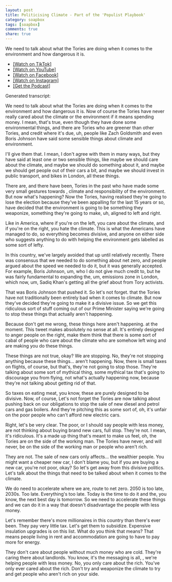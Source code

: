 ```yaml
---
layout: post
title: Politicising Climate - Part of the 'Populist Playbook'
category: soapbox
tags: [soapbox]
comments: true
share: true
---
```


We need to talk about what the Tories are doing when it comes to the environment and how dangerous it is.

<ul>
<li><a href="https://vm.tiktok.com/ZGJ7DWnGt/">[Watch on TikTok]</a></li>
<li><a href="https://youtu.be/_CS2G-nYSpg">[Watch on YouTube]</a></li>
<li><a href="https://fb.watch/nbNSicTZJa/">[Watch on Facebook]</a></li>
<li><a href="https://www.instagram.com/reel/Cxcrd2ooDMj/?utm_source=ig_web_copy_link">[Watch on Instagram]</a></li>
<li><a href="https://podcasts.apple.com/gb/podcast/dom-tristrams-soapbox/id1377617516">[Get the Podcast]</a></li>
</ul>


Generated transcript:

We need to talk about what the Tories are doing when it comes to the environment and how dangerous it is. Now of course the Tories have never really cared about the climate or the environment if it means spending money. I mean, that's true, even though they have done some environmental things, and there are Tories who are greener than other Tories, and credit where it's due, uh, people like Zach Goldsmith and even Boris Johnson have said some sensible things about climate and environment.

I'll give them that. I mean, I don't agree with them in many ways, but they have said at least one or two sensible things, like maybe we should care about the climate, and maybe we should do something about it, and maybe we should get people out of their cars a bit, and maybe we should invest in public transport, and bikes in London, all these things.

There are, and there have been, Tories in the past who have made some very small gestures towards , climate and responsibility of the environment. But now what's happening? Now the Tories, having realised they're going to lose the election because they've been appalling for the last 15 years or so, have decided that the environment is going to be something they weaponize, something they're going to make, uh, aligned to left and right.

Like in America, where if you're on the left, you care about the climate, and if you're on the right, you hate the climate. This is what the Americans have managed to do, so everything becomes divisive, and anyone on either side who suggests anything to do with helping the environment gets labelled as some sort of lefty.

In this country, we've largely avoided that up until relatively recently. There was consensus that we needed to do something about net zero, and people argued about the speed we needed to do it, but it was generally accepted. For example, Boris Johnson, um, who I do not give much credit to, but he was fairly fundamental to expanding the, um, emissions zone in London, which now, um, Sadiq Khan's getting all the grief about from Tory activists.

That was Boris Johnson that pushed it. So let's not forget. that the Tories have not traditionally been entirely bad when it comes to climate. But now they've decided they're going to make it a divisive issue. So we get this ridiculous sort of stuff coming out of our Prime Minister saying we're going to stop these things that actually aren't happening.

Because don't get me wrong, these things here aren't happening. at the moment. This tweet makes absolutely no sense at all. It's entirely designed to anger people on the right, make them think that there is some sort of cabal of people who care about the climate who are somehow left wing and are making you do these things.

These things are not true, okay? We are stopping. No, they're not stopping anything because these things... aren't happening. Now, there is small taxes on flights, of course, but that's, they're not going to stop those. They're talking about some sort of mythical thing, some mythical tax that's going to discourage you from flying, not what's actually happening now, because they're not talking about getting rid of that.

So taxes on eating meat, you know, these are purely designed to be divisive. Now, of course, Let's not forget the Tories are now talking about pushing back on our obligations to stop the sale of new diesel and petrol cars and gas boilers. And they're pitching this as some sort of, oh, it's unfair on the poor people who can't afford new electric cars.

Right, let's be very clear. The poor, or I should say people with less money, are not thinking about buying brand new cars, full stop. They're not. I mean, it's ridiculous. It's a made up thing that's meant to make us feel, oh, the Tories are on the side of the working man. The Tories have never, and will never, be on the side of the working man or people who aren't rich.

They are not. The sale of new cars only affects... the wealthier people. You might want a cheaper new car, I don't blame you, but if you are buying a new car, you're not poor, okay? So let's get away from this divisive politics. Let's talk about the things that need to be talked about when it comes to the climate.

We do need to accelerate where we are, route to net zero. 2050 is too late, 2030s. Too late. Everything's too late. Today is the time to do it and the, you know, the next best day is tomorrow. So we need to accelerate these things and we can do it in a way that doesn't disadvantage the people with less money.

Let's remember there's more millionaires in this country than there's ever been. They pay very little tax. Let's get them to subsidize. Expensive insulation upgrades is on this list. What do you think that means? That means people living in rent and accommodation are going to have to pay more for energy.

They don't care about people without much money who are cold. They're caring there about landlords. You know, it's the messaging is all, , we're helping people with less money. No, you only care about the rich. You've only ever cared about the rich. Don't try and weaponize the climate to try and get people who aren't rich on your side.
